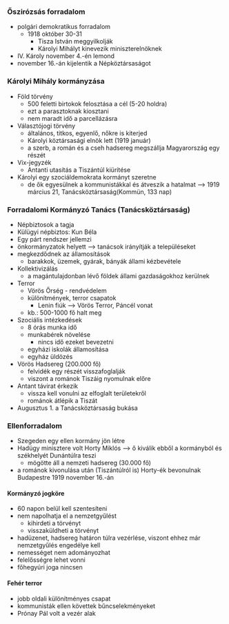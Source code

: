 ### Őszirózsás forradalom
- polgári demokratikus forradalom
	- 1918 október 30-31
		- Tisza István meggyilkolják
		- Károlyi Mihályt kinevezik miniszterelnöknek
- IV. Károly november 4.-én lemond
- november 16.-án kijelentik a Népköztársaságot
### Károlyi Mihály kormányzása
- Föld törvény
	- 500 feletti birtokok felosztása a cél (5-20 holdra)
	- ezt a parasztoknak kiosztani
	- nem maradt idő a parcellázásra
- Választójogi törvény
	- általános, titkos, egyenlő, nőkre is kiterjed
	- Károlyi köztársasági elnök lett (1919 január)
	- a szerb, a román és a cseh hadsereg megszállja Magyarország egy részét
- Vix-jegyzék
	- Antanti utasítás a Tiszántúl kiürítése
- Károlyi egy szociáldemokrata kormányt szeretne
	- de ők egyesülnek a kommunistákkal és átveszik a hatalmat --> 1919 március 21, Tanácsköztársaság(Kommün, 133 nap)
### Forradalomi Kormányzó Tanács (Tanácsköztársaság)
- Népbiztosok a tagja
- Külügyi népbiztos: Kun Béla
- Egy párt rendszer jellemzi
- önkormányzatok helyett --> tanácsok irányítják a településeket
- megkezdődnek az államosítások
	- barakkok, üzemek, gyárak, bányák állami kézbevétele
- Kollektivizálás
	- a magántulajdonban lévő földek állami gazdaságokhoz kerülnek
- Terror
	- Vörös Őrség - rendvédelem
	- különítmények, terror csapatok
		- Lenin fiúk --> Vörös Terror, Páncél vonat
	- kb.: 500-1000 fő halt meg
- Szociális intézkedések
	- 8 órás munka idő
	- munkabérek növelése
		- nincs idő ezeket bevezetni
	- egyházi iskolák államosítása
	- egyház üldözés
- Vörös Hadsereg (200.000 fő)
	- felvidék egy részét visszafoglalják
	- viszont a románok Tiszáig nyomulnak előre
- Antant távirat érkezik
	- vissza kell vonulni az elfoglalt területekről
	- románok átlépik a Tiszát
- Augusztus 1. a Tanácsköztársaság bukása
### Ellenforradalom
- Szegeden egy ellen kormány jön létre
- Hadügy minisztere volt Horty Miklós --> ő kiválik ebből a kormányból és székhelyét Dunántúlra teszi
	- mögötte áll a nemzeti hadsereg (30.000 fő)
- a románok kivonulása után (Tiszántúlról is) Horty-ék bevonulnak Budapestre 1919 november 16.-án
#### Kormányzó jogköre
- 60 napon belül kell szentesíteni
- nem napolhatja el a nemzetgyűlést
	- kihirdeti a törvényt
	- visszaküldheti a törvényt
- hadüzenet, hadsereg határon túlra vezérlése, viszont ehhez már nemzetgyűlés engedélye kell
- nemességet nem adományozhat
- felelősségre lehet vonni
- főhegyúri joga nincsen
#### Fehér terror
- jobb oldali különítményes csapat
- kommunisták ellen követtek bűncselekményeket
- Prónay Pál volt a vezér alak